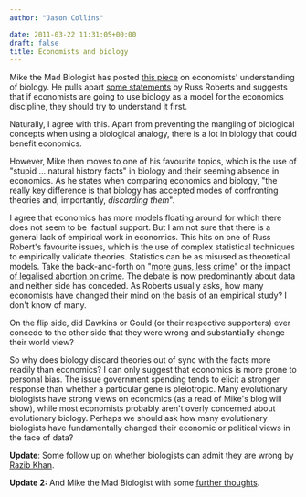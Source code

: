 ```yaml
---
author: "Jason Collins"

date: 2011-03-22 11:31:05+00:00
draft: false
title: Economists and biology
---
```


Mike the Mad Biologist has posted [this piece](http://scienceblogs.com/mikethemadbiologist/2011/03/21/when-economists-misunderstand/) on economists' understanding of biology. He pulls apart [some statements](http://cafehayek.com/2011/01/what-is-economics-good-for.html) by Russ Roberts and suggests that if economists are going to use biology as a model for the economics discipline, they should try to understand it first.

Naturally, I agree with this. Apart from preventing the mangling of  biological concepts when using a biological analogy, there is a lot in biology that could  benefit economics.

However, Mike then moves to one of his favourite topics, which is the use of "stupid ... natural history facts" in biology and their seeming absence in economics. As he states when comparing economics and biology, "the really key difference is that biology has accepted modes of confronting theories and, importantly, _discarding them_".

I agree that economics has more models floating around for which there does not seem to be  factual support. But I am not sure that there is a general lack of empirical work in economics. This hits on one of Russ Robert's favourite issues, which is the use of complex statistical  techniques to empirically validate theories. Statistics can be as misused as theoretical models. Take the back-and-forth on "[more guns, less crime](http://en.wikipedia.org/wiki/More_Guns,_Less_Crime)" or the [impact of legalised abortion on crime](http://en.wikipedia.org/wiki/The_Impact_of_Legalized_Abortion_on_Crime). The debate is now predominantly about data and neither side has conceded. As Roberts usually asks, how many economists have changed their mind on the basis of an empirical study? I don't know of many.

On the flip side, did Dawkins or Gould (or their respective supporters)  ever concede to the other side that they were wrong and substantially change  their world view?

So why does biology discard theories out of sync with the facts more readily than economics? I can only suggest that economics is more prone to personal bias. The issue government spending tends to elicit a stronger response than whether a particular gene is pleiotropic. Many evolutionary biologists have strong views on economics (as a read of Mike's blog will show), while most economists probably aren't overly concerned about evolutionary biology. Perhaps we should ask how many evolutionary biologists have fundamentally changed their economic or political views in the face of data?

**Update**: Some follow up on whether biologists can admit they are wrong by [Razib Khan](http://blogs.discovermagazine.com/gnxp/2011/03/can-biologists-admit-they-are-wrong/).

**Update 2:** And Mike the Mad Biologist with some [further thoughts](http://scienceblogs.com/mikethemadbiologist/2011/03/24/can-biologists-admit-we-are-wr/).
